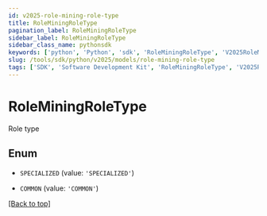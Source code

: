 ```yaml
---
id: v2025-role-mining-role-type
title: RoleMiningRoleType
pagination_label: RoleMiningRoleType
sidebar_label: RoleMiningRoleType
sidebar_class_name: pythonsdk
keywords: ['python', 'Python', 'sdk', 'RoleMiningRoleType', 'V2025RoleMiningRoleType'] 
slug: /tools/sdk/python/v2025/models/role-mining-role-type
tags: ['SDK', 'Software Development Kit', 'RoleMiningRoleType', 'V2025RoleMiningRoleType']
---
```


# RoleMiningRoleType

Role type

## Enum

* `SPECIALIZED` (value: `'SPECIALIZED'`)

* `COMMON` (value: `'COMMON'`)

[[Back to top]](#) 

